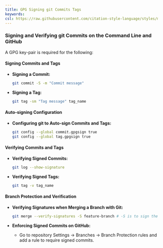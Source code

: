 ```yaml
---
title: GPG Signing git Commits Tags
keywords:
csl: https://raw.githubusercontent.com/citation-style-language/styles/master/ieee.csl
---
```


### Signing and Verifying git Commits on the Command Line and GitHub

A GPG key-pair is required for the following:

#### Signing Commits and Tags

-   **Signing a Commit:**

    ```bash
    git commit -S -m "Commit message"
    ```

-   **Signing a Tag:**
    ```bash
    git tag -sm "Tag message" tag_name
    ```

#### Auto-signing Configuration

-   **Configuring git to Auto-sign Commits and Tags:**
    ```bash
    git config --global commit.gpgsign true
    git config --global tag.gpgsign true
    ```

#### Verifying Commits and Tags

-   **Verifying Signed Commits:**

    ```bash
    git log --show-signature
    ```

-   **Verifying Signed Tags:**
    ```bash
    git tag -v tag_name
    ```

#### Branch Protection and Verification

-   **Verifying Signatures when Merging a Branch with Git:**

    ```bash
    git merge --verify-signatures -S feature-branch # -S is to sign the merge commit, which is automatic if [commit] gpgsign=true is set in .gitconfig
    ```

-   **Enforcing Signed Commits on GitHub:**
    -   Go to repository Settings -> Branches -> Branch Protection rules and add a rule to require signed commits.
